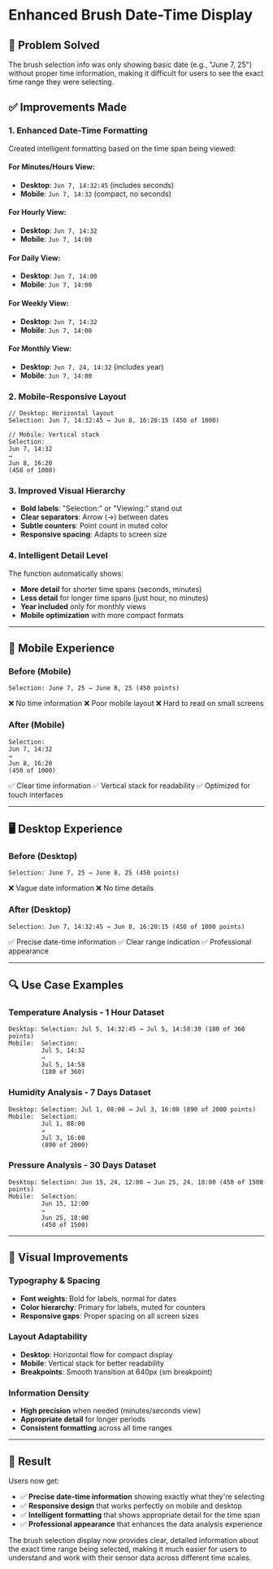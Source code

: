 # Enhanced Brush Date-Time Display

## 🎯 **Problem Solved**
The brush selection info was only showing basic date (e.g., "June 7, 25") without proper time information, making it difficult for users to see the exact time range they were selecting.

## ✅ **Improvements Made**

### 1. **Enhanced Date-Time Formatting**
Created intelligent formatting based on the time span being viewed:

#### **For Minutes/Hours View:**
- **Desktop**: `Jun 7, 14:32:45` (includes seconds)
- **Mobile**: `Jun 7, 14:32` (compact, no seconds)

#### **For Hourly View:**
- **Desktop**: `Jun 7, 14:32`
- **Mobile**: `Jun 7, 14:00`

#### **For Daily View:**
- **Desktop**: `Jun 7, 14:00`
- **Mobile**: `Jun 7, 14:00`

#### **For Weekly View:**
- **Desktop**: `Jun 7, 14:32`
- **Mobile**: `Jun 7, 14:00`

#### **For Monthly View:**
- **Desktop**: `Jun 7, 24, 14:32` (includes year)
- **Mobile**: `Jun 7, 14:00`

### 2. **Mobile-Responsive Layout**
```tsx
// Desktop: Horizontal layout
Selection: Jun 7, 14:32:45 → Jun 8, 16:20:15 (450 of 1000)

// Mobile: Vertical stack
Selection:
Jun 7, 14:32
→
Jun 8, 16:20
(450 of 1000)
```

### 3. **Improved Visual Hierarchy**
- **Bold labels**: "Selection:" or "Viewing:" stand out
- **Clear separators**: Arrow (→) between dates
- **Subtle counters**: Point count in muted color
- **Responsive spacing**: Adapts to screen size

### 4. **Intelligent Detail Level**
The function automatically shows:
- **More detail** for shorter time spans (seconds, minutes)
- **Less detail** for longer time spans (just hour, no minutes)
- **Year included** only for monthly views
- **Mobile optimization** with more compact formats

---

## 📱 **Mobile Experience**

### **Before (Mobile)**
```
Selection: June 7, 25 → June 8, 25 (450 points)
```
❌ No time information
❌ Poor mobile layout
❌ Hard to read on small screens

### **After (Mobile)**
```
Selection:
Jun 7, 14:32
→
Jun 8, 16:20
(450 of 1000)
```
✅ Clear time information
✅ Vertical stack for readability
✅ Optimized for touch interfaces

---

## 🖥️ **Desktop Experience**

### **Before (Desktop)**
```
Selection: June 7, 25 → June 8, 25 (450 points)
```
❌ Vague date information
❌ No time details

### **After (Desktop)**
```
Selection: Jun 7, 14:32:45 → Jun 8, 16:20:15 (450 of 1000 points)
```
✅ Precise date-time information
✅ Clear range indication
✅ Professional appearance

---

## 🔍 **Use Case Examples**

### **Temperature Analysis - 1 Hour Dataset**
```
Desktop: Selection: Jul 5, 14:32:45 → Jul 5, 14:58:30 (180 of 360 points)
Mobile:  Selection:
         Jul 5, 14:32
         →
         Jul 5, 14:58
         (180 of 360)
```

### **Humidity Analysis - 7 Days Dataset**
```
Desktop: Selection: Jul 1, 08:00 → Jul 3, 16:00 (890 of 2000 points)
Mobile:  Selection:
         Jul 1, 08:00
         →
         Jul 3, 16:00
         (890 of 2000)
```

### **Pressure Analysis - 30 Days Dataset**
```
Desktop: Selection: Jun 15, 24, 12:00 → Jun 25, 24, 18:00 (450 of 1500 points)
Mobile:  Selection:
         Jun 15, 12:00
         →
         Jun 25, 18:00
         (450 of 1500)
```

---

## 🎨 **Visual Improvements**

### **Typography & Spacing**
- **Font weights**: Bold for labels, normal for dates
- **Color hierarchy**: Primary for labels, muted for counters
- **Responsive gaps**: Proper spacing on all screen sizes

### **Layout Adaptability**
- **Desktop**: Horizontal flow for compact display
- **Mobile**: Vertical stack for better readability
- **Breakpoints**: Smooth transition at 640px (sm breakpoint)

### **Information Density**
- **High precision** when needed (minutes/seconds view)
- **Appropriate detail** for longer periods
- **Consistent formatting** across all time ranges

---

## 🚀 **Result**

Users now get:
- ✅ **Precise date-time information** showing exactly what they're selecting
- ✅ **Responsive design** that works perfectly on mobile and desktop
- ✅ **Intelligent formatting** that shows appropriate detail for the time span
- ✅ **Professional appearance** that enhances the data analysis experience

The brush selection display now provides clear, detailed information about the exact time range being selected, making it much easier for users to understand and work with their sensor data across different time scales.
